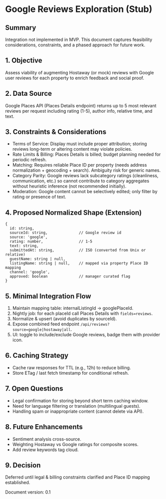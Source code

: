 # Google Reviews Exploration (Stub)

## Summary
Integration not implemented in MVP. This document captures feasibility considerations, constraints, and a phased approach for future work.

## 1. Objective
Assess viability of augmenting Hostaway (or mock) reviews with Google user reviews for each property to enrich feedback and social proof.

## 2. Data Source
Google Places API (Places Details endpoint) returns up to 5 most relevant reviews per request including rating (1-5), author info, relative time, and text.

## 3. Constraints & Considerations
- Terms of Service: Display must include proper attribution; storing reviews long-term or altering content may violate policies.
- Rate Limits & Billing: Places Details is billed; budget planning needed for periodic refresh.
- Matching: Requires reliable Place ID per property (needs address normalization + geocoding + search). Ambiguity risk for generic names.
- Category Parity: Google reviews lack subcategory ratings (cleanliness, communication, etc.) so cannot contribute to category aggregates without heuristic inference (not recommended initially).
- Moderation: Google content cannot be selectively edited; only filter by rating or presence of text.

## 4. Proposed Normalized Shape (Extension)
```
{
  id: string,
  sourceId: string,              // Google review id
  source: 'google',
  rating: number,                // 1-5
  text: string,
  submittedAt: string,           // ISO (converted from Unix or relative)
  guestName: string | null,
  listingName: string | null,    // mapped via property Place ID mapping
  channel: 'google',
  approved: boolean              // manager curated flag
}
```

## 5. Minimal Integration Flow
1. Maintain mapping table: internalListingId -> googlePlaceId.
2. Nightly job: for each placeId call Places Details with `fields=reviews`.
3. Normalize & upsert (avoid duplicates by sourceId).
4. Expose combined feed endpoint `/api/reviews?source=google|hostaway|all`.
5. UI: toggle to include/exclude Google reviews, badge them with provider icon.

## 6. Caching Strategy
- Cache raw responses for TTL (e.g., 12h) to reduce billing.
- Store ETag / last fetch timestamp for conditional refresh.

## 7. Open Questions
- Legal confirmation for storing beyond short term caching window.
- Need for language filtering or translation (multilingual guests).
- Handling spam or inappropriate content (cannot delete via API).

## 8. Future Enhancements
- Sentiment analysis cross-source.
- Weighting Hostaway vs Google ratings for composite scores.
- Add review keywords tag cloud.

## 9. Decision
Deferred until legal & billing constraints clarified and Place ID mapping established.

Document version: 0.1
